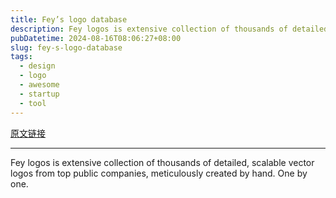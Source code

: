 ```yaml
---
title: Fey’s logo database
description: Fey logos is extensive collection of thousands of detailed, scalable vector logos from top public companies, meticulously created by hand. One by one.
pubDatetime: 2024-08-16T08:06:27+08:00
slug: fey-s-logo-database
tags: 
  - design
  - logo
  - awesome
  - startup
  - tool
---
```


[原文链接](https://www.fey.com/marketing/logos)

---

Fey logos is extensive collection of thousands of detailed, scalable vector logos from top public companies, meticulously created by hand. One by one.
